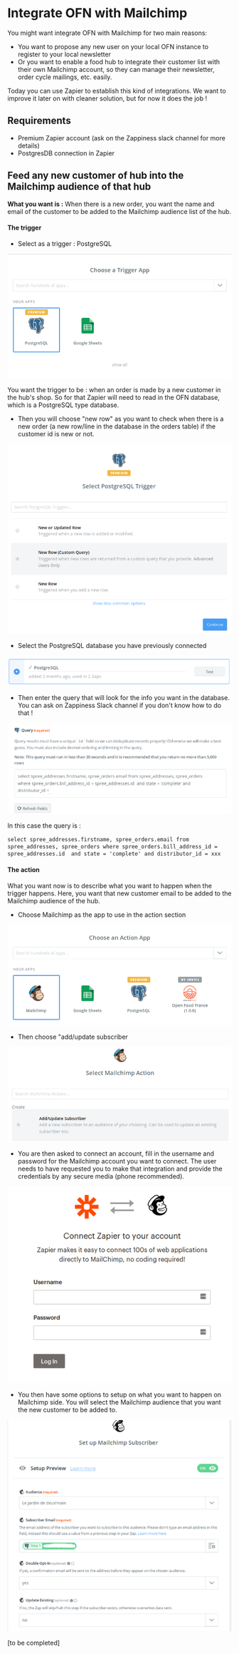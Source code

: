 # Integrate OFN with Mailchimp

You might want integrate OFN with Mailchimp for two main reasons:

* You want to propose any new user on your local OFN instance to register to your local newsletter
* Or you want to enable a food hub to integrate their customer list with their own Mailchimp account, so they can manage their newsletter, order cycle mailings, etc. easily.

Today you can use Zapier to establish this kind of integrations. We want to improve it later on with cleaner solution, but for now it does the job !

## Requirements

* Premium Zapier account \(ask on the Zappiness slack channel for more details\)
* PostgresDB connection in Zapier

## Feed any new customer of hub into the Mailchimp audience of that hub

**What you want is :** When there is a new order, you want the name and email of the customer to be added to the Mailchimp audience list of the hub.

#### The trigger

* Select as a trigger : PostgreSQL

![](../.gitbook/assets/capture-du-2019-05-28-18-01-37.png)

You want the trigger to be : when an order is made by a new customer in the hub's shop. So for that Zapier will need to read in the OFN database, which is a PostgreSQL type database.

* Then you will choose "new row" as you want to check when there is a new order \(a new row/line in the database in the orders table\) if the customer id is new or not.

![](../.gitbook/assets/capture-du-2019-05-28-18-02-26.png)

* Select the PostgreSQL database you have previously connected

![](../.gitbook/assets/capture-du-2019-05-28-18-04-01.png)

* Then enter the query that will look for the info you want in the database. You can ask on Zappiness Slack channel if you don't know how to do that !

![](../.gitbook/assets/capture-du-2019-05-28-18-05-38.png)

In this case the query is :

```text
select spree_addresses.firstname, spree_orders.email from spree_addresses, spree_orders where spree_orders.bill_address_id = spree_addresses.id  and state = 'complete' and distributor_id = xxx
```

#### The action

What you want now is to describe what you want to happen when the trigger happens. Here, you want that new customer email to be added to the Mailchimp audience of the hub.

* Choose Mailchimp as the app to use in the action section

![](../.gitbook/assets/capture-du-2019-05-28-18-25-07.png)

* Then choose "add/update subscriber

![](../.gitbook/assets/capture-du-2019-05-28-18-23-47.png)

* You are then asked to connect an account, fill in the username and password for the Mailchimp account you want to connect. The user needs to have requested you to make that integration and provide the credentials by any secure media \(phone recommended\).

![](../.gitbook/assets/capture-du-2019-05-28-18-26-53.png)

* You then have some options to setup on what you want to happen on Mailchimp side. You will select the Mailchimp audience that you want the new customer to be added to. 

![](../.gitbook/assets/capture-du-2019-05-28-18-34-42%20%281%29.png)

\[to be completed\]

